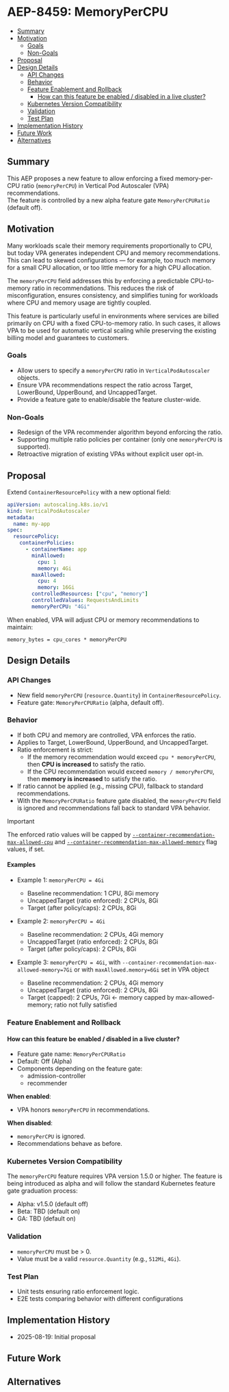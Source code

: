 # AEP-8459: MemoryPerCPU

<!-- toc -->
- [Summary](#summary)
- [Motivation](#motivation)
  - [Goals](#goals)
  - [Non-Goals](#non-goals)
- [Proposal](#proposal)
- [Design Details](#design-details)
  - [API Changes](#api-changes)
  - [Behavior](#behavior)
  - [Feature Enablement and Rollback](#feature-enablement-and-rollback)
    - [How can this feature be enabled / disabled in a live cluster?](#how-can-this-feature-be-enabled--disabled-in-a-live-cluster)
  - [Kubernetes Version Compatibility](#kubernetes-version-compatibility)
  - [Validation](#validation)
  - [Test Plan](#test-plan)
- [Implementation History](#implementation-history)
- [Future Work](#future-work)
- [Alternatives](#alternatives)
  <!-- /toc -->

## Summary

This AEP proposes a new feature to allow enforcing a fixed memory-per-CPU ratio (`memoryPerCPU`) in Vertical Pod Autoscaler (VPA) recommendations.  
The feature is controlled by a new alpha feature gate `MemoryPerCPURatio` (default off).

## Motivation

Many workloads scale their memory requirements proportionally to CPU, but today VPA generates independent CPU and memory recommendations. This can lead to skewed configurations — for example, too much memory for a small CPU allocation, or too little memory for a high CPU allocation.

The `memoryPerCPU` field addresses this by enforcing a predictable CPU-to-memory ratio in recommendations. This reduces the risk of misconfiguration, ensures consistency, and simplifies tuning for workloads where CPU and memory usage are tightly coupled.

This feature is particularly useful in environments where services are billed primarily on CPU with a fixed CPU-to-memory ratio. In such cases, it allows VPA to be used for automatic vertical scaling while preserving the existing billing model and guarantees to customers.

### Goals

* Allow users to specify a `memoryPerCPU` ratio in `VerticalPodAutoscaler` objects.  
* Ensure VPA recommendations respect the ratio across Target, LowerBound, UpperBound, and UncappedTarget.  
* Provide a feature gate to enable/disable the feature cluster-wide.

### Non-Goals

* Redesign of the VPA recommender algorithm beyond enforcing the ratio.  
* Supporting multiple ratio policies per container (only one `memoryPerCPU` is supported).  
* Retroactive migration of existing VPAs without explicit user opt-in.

## Proposal

Extend `ContainerResourcePolicy` with a new optional field:

```yaml
apiVersion: autoscaling.k8s.io/v1
kind: VerticalPodAutoscaler
metadata:
  name: my-app
spec:
  resourcePolicy:
    containerPolicies:
      - containerName: app
        minAllowed:
          cpu: 1
          memory: 4Gi
        maxAllowed:
          cpu: 4
          memory: 16Gi
        controlledResources: ["cpu", "memory"]
        controlledValues: RequestsAndLimits
        memoryPerCPU: "4Gi"
```

When enabled, VPA will adjust CPU or memory recommendations to maintain:

```
memory_bytes = cpu_cores * memoryPerCPU
```

## Design Details

### API Changes

* New field `memoryPerCPU` (`resource.Quantity`) in `ContainerResourcePolicy`.  
* Feature gate: `MemoryPerCPURatio` (alpha, default off).

### Behavior

* If both CPU and memory are controlled, VPA enforces the ratio.  
* Applies to Target, LowerBound, UpperBound, and UncappedTarget.
* Ratio enforcement is strict:
  * If the memory recommendation would exceed `cpu * memoryPerCPU`, then **CPU is increased** to satisfy the ratio.
  * If the CPU recommendation would exceed `memory / memoryPerCPU`, then **memory is increased** to satisfy the ratio.
* If ratio cannot be applied (e.g., missing CPU), fallback to standard recommendations.  
* With the `MemoryPerCPURatio` feature gate disabled, the `memoryPerCPU` field is ignored and recommendations fall back to standard VPA behavior.

> [!IMPORTANT]
> The enforced ratio values will be capped by
> [`--container-recommendation-max-allowed-cpu`](https://github.com/kubernetes/autoscaler/blob/4d294562e505431d518a81e8833accc0ec99c9b8/vertical-pod-autoscaler/pkg/recommender/main.go#L122)
> and
> [`--container-recommendation-max-allowed-memory`](https://github.com/kubernetes/autoscaler/blob/4d294562e505431d518a81e8833accc0ec99c9b8/vertical-pod-autoscaler/pkg/recommender/main.go#L123)
> flag values, if set.

#### Examples

* Example 1: `memoryPerCPU = 4Gi`
  * Baseline recommendation: 1 CPU, 8Gi memory
  * UncappedTarget (ratio enforced): 2 CPUs, 8Gi
  * Target (after policy/caps): 2 CPUs, 8Gi

* Example 2: `memoryPerCPU = 4Gi`
  * Baseline recommendation: 2 CPUs, 4Gi memory
  * UncappedTarget (ratio enforced): 2 CPUs, 8Gi
  * Target (after policy/caps): 2 CPUs, 8Gi

* Example 3: `memoryPerCPU = 4Gi`, with `--container-recommendation-max-allowed-memory=7Gi` or with `maxAllowed.memory=6Gi` set in VPA object
  * Baseline recommendation: 2 CPUs, 4Gi memory
  * UncappedTarget (ratio enforced): 2 CPUs, 8Gi
  * Target (capped): 2 CPUs, 7Gi  ← memory capped by max-allowed-memory; ratio not fully satisfied

### Feature Enablement and Rollback

#### How can this feature be enabled / disabled in a live cluster?

* Feature gate name: `MemoryPerCPURatio`  
* Default: Off (Alpha)  
* Components depending on the feature gate:
  * admission-controller
  * recommender

**When enabled**:  
* VPA honors `memoryPerCPU` in recommendations.  

**When disabled**:  
* `memoryPerCPU` is ignored.  
* Recommendations behave as before.

### Kubernetes Version Compatibility

The `memoryPerCPU` feature requires VPA version 1.5.0 or higher. The feature is being introduced as alpha and will follow the standard Kubernetes feature gate graduation process:
- Alpha: v1.5.0 (default off)
- Beta: TBD (default on)
- GA: TBD (default on)

### Validation

* `memoryPerCPU` must be > 0.  
* Value must be a valid `resource.Quantity` (e.g., `512Mi`, `4Gi`).  

### Test Plan

* Unit tests ensuring ratio enforcement logic.  
* E2E tests comparing behavior with different configurations

## Implementation History

* 2025-08-19: Initial proposal

## Future Work


## Alternatives

